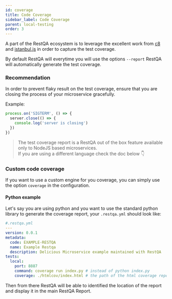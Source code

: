 ```yaml
---
id: coverage
title: Code Coverage
sidebar_label: Code Coverage
parent: local-testing
order: 3
---
```


A part of the RestQA ecosystem is to leverage the excellent work from [c8](https://github.com/bcoe/c8) and [istanbul.js](https://istanbul.js.org) in order to capture the test coverage.

By default RestQA will everytime you will use the options `--report` RestQA will automatically generate the test coverage.


### Recommendation

In order to prevent flaky result on the test coverage, ensure that you are closing the process  of your microservice gracefully.

Example:

```js
process.on('SIGTERM', () => {
  server.close(() => {
    console.log('server is closing')
  })
})
```

> The test coverage report is a RestQA out of the box feature available only to NodeJS based microservices.\
If you are using a different language check the doc below 👇

### Custom code coverage

If you want to use a custom engine for you coverage, you can simply use the option `coverage` in the configuration.


#### Python example

Let's say you are using python and you want to use the standard python library to generate the coverage report, your `.restqa.yml` should look like:

```yaml
#.restqa.yml
---
version: 0.0.1
metadata:
  code: EXAMPLE-RESTQA
  name: Example Restqa
  description: Delicious Microservice example maintained with RestQA
tests:
  local:
    port: 8887
    command: coverage run index.py # instead of python index.py
    coverage: ./htmlcov/index.html # the path of the html coverage report generated
```


Then from there RestQA will be able to identified the location of the report and display it in the main RestQA Report.




